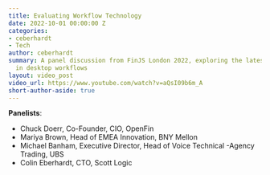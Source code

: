 ```yaml
---
title: Evaluating Workflow Technology
date: 2022-10-01 00:00:00 Z
categories:
- ceberhardt
- Tech
author: ceberhardt
summary: A panel discussion from FinJS London 2022, exploring the latest developments
  in desktop workflows
layout: video_post
video_url: https://www.youtube.com/watch?v=aQsI09b6m_A
short-author-aside: true
---
```


**Panelists**: 
 - Chuck Doerr, Co-Founder, CIO, OpenFin
 - Mariya Brown, Head of EMEA Innovation, BNY Mellon
 - Michael Banham, Executive Director, Head of Voice Technical -Agency Trading, UBS
 - Colin Eberhardt, CTO, Scott Logic
 